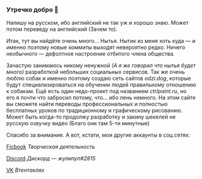 ### Утречко добро 👋

Напишу на русском, ибо английский не так уж и хорошо знаю. Может потом переведу на английский (Зачем то).

Итак, тут вы найдёте очень много... Нытья. Нытик из меня хоть куда — и именно поэтому новые коммиты выходят невероятно редко. Ничего необычного — дефолтное настроение отбитого члена общества.

Зачастую занимаюсь никому ненужной *(А я же говорил что нытья будет много)* разработкой небольших социальных сервисов. Так же очень люблю собак и именно поэтому создаю сеть сайтов *odzi.dog*, которые будут специализироваться на обучении людей правильному отношению к собакам. Ещё есть один недо-проект под названием *ctrlpaint.ru*, но его я почти что забросил потому, что... ибо лень немного. На этом сайте вы сможете найти переводы профессиональных и полностью бесплатных уроков по традиционному и графическому рисованию. Может быть когда-то продолжу разработку и закину шекелей не русскую озвучку видео (Благо они там 5-ти минутные)

Спасибо за внимание. А вот, кстати, мои другие аккаунты в соц.сетях:

[Ficbook](https://ficbook.net/authors/4479137)
*Творческая деятельность*

[Discord]()
*Дискорд — жулипуп#2815*

[VK](https://vk.com/shyrshling)
*Втентаклях*

<!--
**SniperFox213/SniperFox213** is a ✨ _special_ ✨ repository because its `README.md` (this file) appears on your GitHub profile.

Here are some ideas to get you started:

- 🔭 I’m currently working on ...
- 🌱 I’m currently learning ...
- 👯 I’m looking to collaborate on ...
- 🤔 I’m looking for help with ...
- 💬 Ask me about ...
- 📫 How to reach me: ...
- 😄 Pronouns: ...
- ⚡ Fun fact: ...
-->
